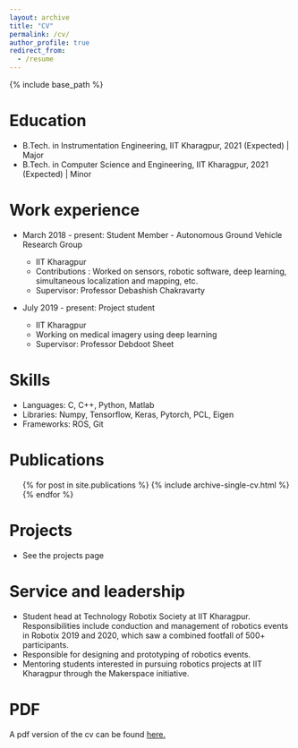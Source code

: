 ```yaml
---
layout: archive
title: "CV"
permalink: /cv/
author_profile: true
redirect_from:
  - /resume
---
```


{% include base_path %}

Education
======
* B.Tech. in Instrumentation Engineering, IIT Kharagpur, 2021 (Expected) | Major
* B.Tech. in Computer Science and Engineering, IIT Kharagpur, 2021 (Expected) | Minor

Work experience
======
* March 2018 - present: Student Member - Autonomous Ground Vehicle Research Group
  * IIT Kharagpur
  * Contributions : Worked on sensors, robotic software, deep learning, simultaneous localization and mapping, etc.
  * Supervisor: Professor Debashish Chakravarty

* July 2019 - present: Project student
  * IIT Kharagpur
  * Working on medical imagery using deep learning
  * Supervisor: Professor Debdoot Sheet
  
Skills
======
* Languages: C, C++, Python, Matlab
* Libraries: Numpy, Tensorflow, Keras, Pytorch, PCL, Eigen
* Frameworks: ROS, Git

Publications
======
  <ul>{% for post in site.publications %}
    {% include archive-single-cv.html %}
  {% endfor %}</ul>

Projects
=====
* See the projects page

Service and leadership
======
* Student head at Technology Robotix Society at IIT Kharagpur. Responsibilities include conduction and management of robotics events in Robotix 2019 and 2020, which saw a combined footfall of 500+ participants. 
 * Responsible for designing and prototyping of robotics events.
 * Mentoring students interested in pursuing robotics projects at IIT Kharagpur through the Makerspace initiative. 

PDF
======
A pdf version of the cv can be found <a href="https://github.com/JaydeepGodbole/JaydeepGodbole.github.io/files/resume.pdf" target="_blank">here.</a>